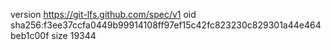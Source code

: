 version https://git-lfs.github.com/spec/v1
oid sha256:f3ee37ccfa0449b99914108ff97ef15c42fc823230c829301a44e464beb1c00f
size 19344
